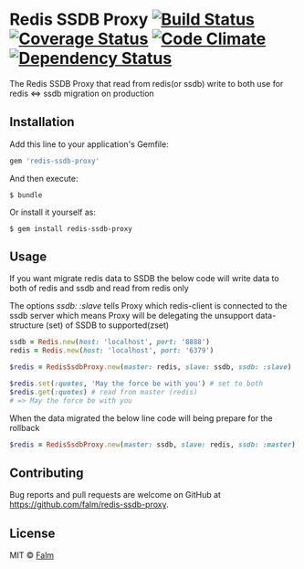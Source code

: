 # Redis SSDB Proxy [![Build Status](https://travis-ci.org/falm/redis-ssdb-proxy.svg?branch=master)](https://travis-ci.org/falm/redis-ssdb-proxy) [![Coverage Status](https://coveralls.io/repos/github/falm/redis-ssdb-proxy/badge.svg?branch=master)](https://coveralls.io/github/falm/redis-ssdb-proxy?branch=master) [![Code Climate](https://codeclimate.com/github/falm/redis-ssdb-proxy/badges/gpa.svg)](https://codeclimate.com/github/falm/redis-ssdb-proxy) [![Dependency Status](https://gemnasium.com/badges/github.com/falm/redis-ssdb-proxy.svg)](https://gemnasium.com/github.com/falm/redis-ssdb-proxy)

The Redis SSDB Proxy that read from redis(or ssdb) write to both use for redis <=> ssdb migration on production

## Installation

Add this line to your application's Gemfile:

```ruby
gem 'redis-ssdb-proxy'
```

And then execute:

    $ bundle

Or install it yourself as:

    $ gem install redis-ssdb-proxy

## Usage

If you want migrate redis data to SSDB the below code will write data to both of redis and ssdb and read from redis only

The options *ssdb: :slave* tells Proxy which redis-client is connected to the ssdb server which means Proxy will be delegating the unsupport data-structure (set) of SSDB to supported(zset)
```ruby
ssdb = Redis.new(host: 'localhost', port: '8888')
redis = Redis.new(host: 'localhost', port: '6379')

$redis = RedisSsdbProxy.new(master: redis, slave: ssdb, ssdb: :slave)

$redis.set(:quotes, 'May the force be with you') # set to both
$redis.get(:quotes) # read from master (redis)
# => May the force be with you
```

When the data migrated the below line code will being prepare for the rollback

```ruby
$redis = RedisSsdbProxy.new(master: ssdb, slave: redis, ssdb: :master)
```

## Contributing

Bug reports and pull requests are welcome on GitHub at https://github.com/falm/redis-ssdb-proxy.

## License
MIT © [Falm](https://github.com/falm)
